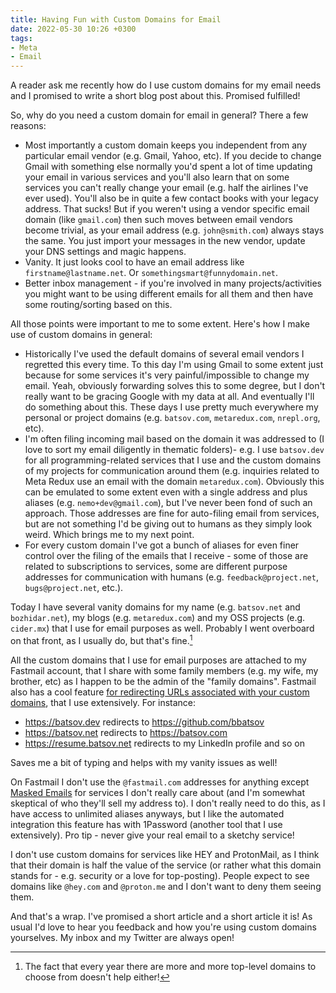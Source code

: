 ```yaml
---
title: Having Fun with Custom Domains for Email
date: 2022-05-30 10:26 +0300
tags:
- Meta
- Email
---
```


A reader ask me recently how do I use custom domains for my email needs
and I promised to write a short blog post about this. Promised fulfilled!

So, why do you need a custom domain for email in general? There a few reasons:

- Most importantly a custom domain keeps you independent from any particular
email vendor (e.g. Gmail, Yahoo, etc). If you decide to change Gmail with
something else normally you'd spent a lot of time updating your email in various
services and you'll also learn that on some services you can't really change
your email (e.g. half the airlines I've ever used). You'll also be in quite a
few contact books with your legacy address. That sucks! But if you weren't using
a vendor specific email domain (like `gmail.com`) then such moves between email
vendors become trivial, as your email address (e.g. `john@smith.com`) always
stays the same. You just import your messages in the new vendor, update your DNS
settings and magic happens.
- Vanity. It just looks cool to have an email address like `firstname@lastname.net`. Or `somethingsmart@funnydomain.net`.
- Better inbox management - if you're involved in many projects/activities you might want to be using different emails for all them and then have some routing/sorting based on this.

All those points were important to me to some extent. Here's how I make use of custom domains in general:

- Historically I've used the default domains of several email vendors I regretted this every time. To this day I'm using Gmail to some extent just because for some services
it's very painful/impossible to change my email. Yeah, obviously forwarding solves this to some degree, but I don't really want to be gracing Google with my data at all. And eventually I'll do something about this. These days I use pretty much everywhere my personal or project domains (e.g. `batsov.com`, `metaredux.com`, `nrepl.org`, etc).
- I'm often filing incoming mail based on the domain it was addressed to (I love to sort my email diligently in thematic folders)- e.g. I use `batsov.dev` for all programming-related services that I use and the custom domains of my projects for communication around them (e.g. inquiries related to Meta Redux use an email with the domain `metaredux.com`). Obviously this can be emulated to some extent even with a single address and plus aliases (e.g. `nemo+dev@gmail.com`), but I've never been fond of such an approach. Those addresses are fine for auto-filing email from services, but are not something I'd be giving out to humans as they simply look weird. Which brings me to my next point.
- For every custom domain I've got a bunch of aliases for even finer control over the filing of the emails that I receive - some of those are related to subscriptions to services, some are different purpose addresses for communication with humans (e.g. `feedback@project.net`, `bugs@project.net`, etc.).

Today I have several vanity domains for my name (e.g. `batsov.net` and `bozhidar.net`), my blogs (e.g. `metaredux.com`) and my OSS projects (e.g. `cider.mx`) that I use for email purposes as well. Probably I went overboard on that front, as I usually do, but that's fine.[^1]

All the custom domains that I use for email purposes are attached to my Fastmail account, that I share with some family members (e.g. my wife, my brother, etc) as I happen to be the admin of the "family domains". Fastmail also has a cool feature [for redirecting URLs associated with your custom domains](https://fastmail.blog/historical/custom-dns-and-url-redirection-for-your-domain/), that I use extensively. For instance:

- https://batsov.dev redirects to https://github.com/bbatsov
- https://batsov.net redirects to https://batsov.com
- https://resume.batsov.net redirects to my LinkedIn profile and so on

Saves me a bit of typing and helps with my vanity issues as well!

On Fastmail I don't use the `@fastmail.com` addresses for anything except [Masked Emails](https://www.fastmail.help/hc/en-us/articles/4406536368911-Masked-Email) for services I don't really care about (and I'm somewhat skeptical of who they'll sell my address to). I don't really need to do this, as I have access to unlimited aliases anyways, but I like the automated integration this feature has with 1Password (another tool that I use extensively). Pro tip - never give your real email to a sketchy service!

I don't use custom domains for services like HEY and ProtonMail, as I think that their domain is half the value of the service (or rather what this domain stands for - e.g. security or a love for top-posting). People expect to see domains like `@hey.com` and `@proton.me` and I don't want to deny them seeing them.

And that's a wrap. I've promised a short article and a short article it is! As usual I'd love to hear you feedback and how you're using custom domains yourselves.
My inbox and my Twitter are always open!

[^1]: The fact that every year there are more and more top-level domains to choose from doesn't help either!
